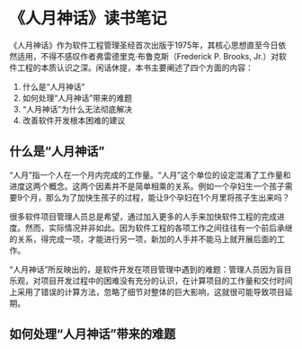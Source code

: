 # 《人月神话》读书笔记
《人月神话》作为软件工程管理圣经首次出版于1975年，其核心思想直至今日依然适用，不得不感叹作者弗雷德里克·布鲁克斯（Frederick P. Brooks, Jr.）对软件工程的本质认识之深。闲话休提，本书主要阐述了四个方面的内容：
1. 什么是“人月神话”
2. 如何处理“人月神话”带来的难题
3. “人月神话”为什么无法彻底解决
4. 改善软件开发根本困难的建议

## 什么是“人月神话”
“人月”指一个人在一个月内完成的工作量。“人月”这个单位的设定混淆了工作量和进度这两个概念。这两个因素并不是简单相乘的关系。例如一个孕妇生一个孩子需要9个月，那么为了加快生孩子的过程，能让9个孕妇在1个月里将孩子生出来吗？

很多软件项目管理人员总是希望，通过加入更多的人手来加快软件工程的完成进度。然而，实际情况并非如此。因为软件工程的各项工作之间往往有一个前后承继的关系，得完成一项，才能进行另一项，新加的人手并不能马上就开展后面的工作。

“人月神话”所反映出的，是软件开发在项目管理中遇到的难题：管理人员因为盲目乐观，对项目开发过程中的困难没有充分的认识，在计算项目的工作量和交付时间上采用了错误的计算方法，忽略了细节对整体的巨大影响，这就很可能导致项目延期。

## 如何处理“人月神话”带来的难题